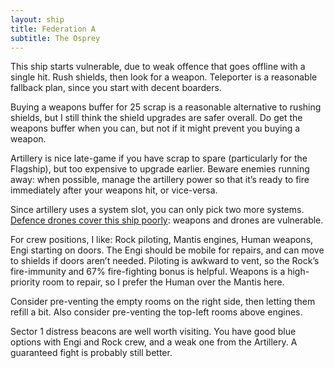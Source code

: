 ```yaml
---
layout: ship
title: Federation A
subtitle: The Osprey
---
```


This ship starts vulnerable, due to weak offence that goes offline with a single hit. Rush shields, then look for a weapon. Teleporter is a reasonable fallback plan, since you start with decent boarders.

Buying a weapons buffer for 25 scrap is a reasonable alternative to rushing shields, but I still think the shield upgrades are safer overall. Do get the weapons buffer when you can, but not if it might prevent you buying a weapon.

Artillery is nice late-game if you have scrap to spare (particularly for the Flagship), but too expensive to upgrade earlier. Beware enemies running away: when possible, manage the artillery power so that it’s ready to fire immediately after your weapons hit, or vice-versa.

Since artillery uses a system slot, you can only pick two more systems. [Defence drones cover this ship poorly](https://i.imgur.com/Y92J2ml.jpg): weapons and drones are vulnerable.

For crew positions, I like: Rock piloting, Mantis engines, Human weapons, Engi starting on doors. The Engi should be mobile for repairs, and can move to shields if doors aren’t needed. Piloting is awkward to vent, so the Rock’s fire-immunity and 67% fire-fighting bonus is helpful. Weapons is a high-priority room to repair, so I prefer the Human over the Mantis here.

Consider pre-venting the empty rooms on the right side, then letting them refill a bit. Also consider pre-venting the top-left rooms above engines.

Sector 1 distress beacons are well worth visiting. You have good blue options with Engi and Rock crew, and a weak one from the Artillery. A guaranteed fight is probably still better.